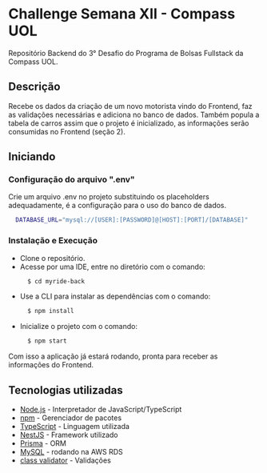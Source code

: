 # Challenge Semana XII - Compass UOL

Repositório Backend do 3° Desafio do Programa de Bolsas Fullstack da Compass UOL.

## Descrição

Recebe os dados da criação de um novo motorista vindo do Frontend, faz as validações necessárias e adiciona no banco de dados. Também popula a tabela de carros assim que o projeto é inicializado, as informações serão consumidas no Frontend (seção 2).

## Iniciando

### Configuração do arquivo ".env"

Crie um arquivo .env no projeto substituindo os placeholders adequadamente, é a configuração para o uso do banco de dados.

```bash
  DATABASE_URL="mysql://[USER]:[PASSWORD]@[HOST]:[PORT]/[DATABASE]"
```

### Instalação e Execução

<ul>
  <li>Clone o repositório.</li>
  <li>Acesse por uma IDE, entre no diretório com o comando: </li>

  ```bash
    $ cd myride-back
  ```

  <li>Use a CLI para instalar as dependências com o comando: </li>

  ```bash
    $ npm install
  ```

  <li>Inicialize o projeto com o comando: </li>

  ```bash
    $ npm start
  ```
</ul>

Com isso a aplicação já estará rodando, pronta para receber as informações do Frontend.

## Tecnologias utilizadas

<ul>
  <li> <a href="https://nodejs.org/en" target="_blank">Node.js</a> - Interpretador de JavaScript/TypeScript </li>
  <li> <a href="https://www.npmjs.com/" target="_blank">npm</a> - Gerenciador de pacotes </li>
  <li> <a href="https://www.typescriptlang.org/" target="_blank">TypeScript</a> - Linguagem utilizada </li>
  <li> <a href="https://docs.nestjs.com/" target="_blank">NestJS</a> - Framework utilizado </li>
  <li> <a href="https://www.prisma.io/" target="_blank">Prisma</a> - ORM </li>
  <li> <a href="https://www.mysql.com/" target="_blank">MySQL</a> - rodando na AWS RDS </li>
  <li> <a href="https://github.com/typestack/class-validator" target="_blank">class validator</a> - Validações </li>
</ul>